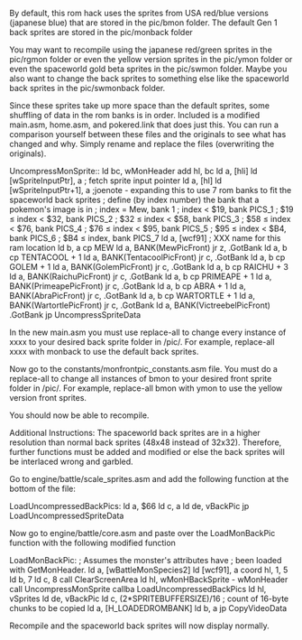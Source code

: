 By default, this rom hack uses the sprites from USA red/blue versions (japanese blue) that are stored in the pic/bmon folder.
The default Gen 1 back sprites are stored in the pic/monback folder

You may want to recompile using the japanese red/green sprites in the pic/rgmon folder 
or even the yellow version sprites in the pic/ymon folder
or even the spaceworld gold beta sprites in the pic/swmon folder. 
Maybe you also want to change the back sprites to something else like the spaceworld back sprites in the pic/swmonback folder.

Since these sprites take up more space than the default sprites, some shuffling of data in the rom banks is in order.
Included is a modified main.asm, home.asm, and pokered.link that does just this.
You can run a comparison yourself between these files and the originals to see what has changed and why.
Simply rename and replace the files (overwriting the originals).

UncompressMonSprite::
	ld bc, wMonHeader
	add hl, bc
	ld a, [hli]
	ld [wSpriteInputPtr], a    ; fetch sprite input pointer
	ld a, [hl]
	ld [wSpriteInputPtr+1], a
;joenote - expanding this to use 7 rom banks to fit the spaceworld back sprites
; define (by index number) the bank that a pokemon's image is in
; index = Mew, bank 1
; index < $19, bank PICS_1
; $19 ≤ index < $32, bank PICS_2
; $32 ≤ index < $58, bank PICS_3
; $58 ≤ index < $76, bank PICS_4
; $76 ≤ index < $95, bank PICS_5
; $95 ≤ index < $B4, bank PICS_6
; $B4 ≤ index,       bank PICS_7
	ld a, [wcf91] ; XXX name for this ram location
	ld b, a
	cp MEW
	ld a, BANK(MewPicFront)
	jr z, .GotBank
	ld a, b
	cp TENTACOOL + 1
	ld a, BANK(TentacoolPicFront)
	jr c, .GotBank
	ld a, b
	cp GOLEM + 1
	ld a, BANK(GolemPicFront)
	jr c, .GotBank
	ld a, b
	cp RAICHU + 3
	ld a, BANK(RaichuPicFront)
	jr c, .GotBank
	ld a, b
	cp PRIMEAPE + 1
	ld a, BANK(PrimeapePicFront)
	jr c, .GotBank
	ld a, b
	cp ABRA + 1
	ld a, BANK(AbraPicFront)
	jr c, .GotBank
	ld a, b
	cp WARTORTLE + 1
	ld a, BANK(WartortlePicFront)
	jr c, .GotBank
	ld a, BANK(VictreebelPicFront)
.GotBank
	jp UncompressSpriteData

In the new main.asm you must use replace-all to change every instance of xxxx to your desired back sprite folder in /pic/.
For example, replace-all xxxx with monback to use the default back sprites.

Now go to the constants/monfrontpic_constants.asm file.
You must do a replace-all to change all instances of bmon to your desired front sprite folder in /pic/.
For example, replace-all bmon with ymon to use the yellow version front sprites.

You should now be able to recompile.


Additional Instructions: 
The spaceworld back sprites are in a higher resolution than normal back sprites (48x48 instead of 32x32).
Therefore, further functions must be added and modified or else the back sprites will be interlaced wrong and garbled.


Go to engine/battle/scale_sprites.asm and add the following function at the bottom of the file:

LoadUncompressedBackPics:
	ld a, $66
	ld c, a
	ld de, vBackPic
	jp LoadUncompressedSpriteData
	
		
Now go to engine/battle/core.asm and paste over the LoadMonBackPic function with the following modified function

LoadMonBackPic:
; Assumes the monster's attributes have
; been loaded with GetMonHeader.
	ld a, [wBattleMonSpecies2]
	ld [wcf91], a
	coord hl, 1, 5
	ld b, 7
	ld c, 8
	call ClearScreenArea
	ld hl,  wMonHBackSprite - wMonHeader
	call UncompressMonSprite
	callba LoadUncompressedBackPics
	ld hl, vSprites
	ld de, vBackPic
	ld c, (2*SPRITEBUFFERSIZE)/16 ; count of 16-byte chunks to be copied
	ld a, [H_LOADEDROMBANK]
	ld b, a
	jp CopyVideoData


Recompile and the spaceworld back sprites will now display normally.